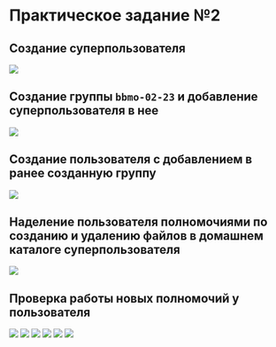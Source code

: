 # Практическое задание №2

## Создание суперпользователя

![](./1.jpg)

## Создание группы `bbmo-02-23` и добавление суперпользователя в нее

![](./2.jpg)

## Создание пользователя с добавлением в ранее созданную группу

![](./3.jpg)

## Наделение пользователя полномочиями по созданию и удалению файлов в домашнем каталоге суперпользователя

![](./4.jpg)

## Проверка работы новых полномочий у пользователя

![](./5.jpg)
![](./6.jpg)
![](./7.jpg)
![](./8.jpg)
![](./9.jpg)
![](./10.jpg)
